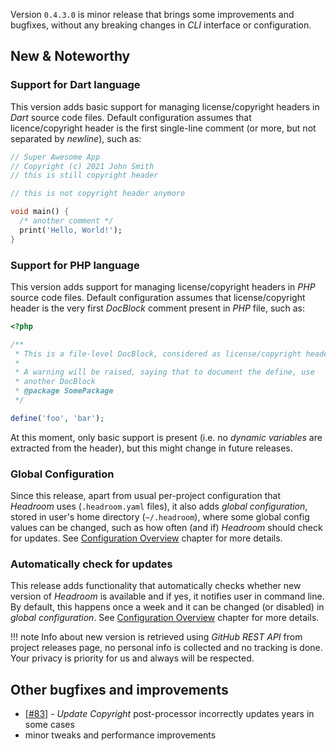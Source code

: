 Version `0.4.3.0` is minor release that brings some improvements and bugfixes, without any breaking changes in _CLI_ interface or configuration.

## New & Noteworthy

### Support for Dart language
This version adds basic support for managing license/copyright headers in _Dart_ source code files. Default configuration assumes that licence/copyright header is the first single-line comment (or more, but not separated by _newline_), such as:

```dart
// Super Awesome App
// Copyright (c) 2021 John Smith
// this is still copyright header

// this is not copyright header anymore

void main() {
  /* another comment */
  print('Hello, World!');
}
```

### Support for PHP language
This version adds support for managing license/copyright headers in _PHP_ source code files. Default configuration assumes that license/copyright header is the very first _DocBlock_ comment present in _PHP_ file, such as:

```php
<?php

/**
 * This is a file-level DocBlock, considered as license/copyright header
 * 
 * A warning will be raised, saying that to document the define, use
 * another DocBlock
 * @package SomePackage
 */

define('foo', 'bar');

```

At this moment, only basic support is present (i.e. no _dynamic variables_ are extracted from the header), but this might change in future releases.

### Global Configuration
Since this release, apart from usual per-project configuration that _Headroom_ uses (`.headroom.yaml` files), it also adds _global configuration_, stored in user's home directory (`~/.headroom`), where some global config values can be changed, such as how often (and if) _Headroom_ should check for updates. See [Configuration Overview][doc:configuration] chapter for more details.

### Automatically check for updates
This release adds functionality that automatically checks whether new version of _Headroom_ is available and if yes, it notifies user in command line. By default, this happens once a week and it can be changed (or disabled) in _global configuration_. See [Configuration Overview][doc:configuration] chapter for more details.

!!! note
    Info about new version is retrieved using _GitHub REST API_ from project releases page, no personal info is collected and no tracking is done. Your privacy is priority for us and always will be respected.

## Other bugfixes and improvements
- [[#83]][github/issue/83] - _Update Copyright_ post-processor incorrectly updates years in some cases
- minor tweaks and performance improvements

[doc:configuration]: documentation/configuration.md
[doc:migration-guide]: migration-guide.md
[doc:running-headroom]: documentation/running-headroom.md
[github:vcs-ignore]: https://github.com/vaclavsvejcar/vcs-ignore
[github/issue/83]: https://github.com/vaclavsvejcar/headroom/issues/83